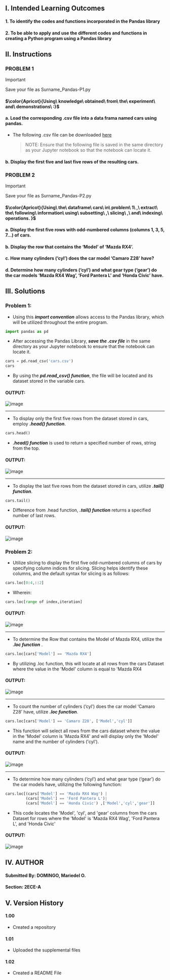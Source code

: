 ## I. Intended Learning Outcomes

#### 1. To identify the codes and functions incorporated in the Pandas library
#### 2. To be able to apply and use the different codes and functions in creating a Python program using a Pandas library

## II. Instructions

### PROBLEM 1

> [!IMPORTANT]
> Save your file as Surname_Pandas-P1.py
> 
#### $\color{Apricot}{Using\ knowledge\ obtained\ from\ the\ experiment\ and\ demonstrations\ :}$ 

#### a. Load the corresponding .csv file into a data frama named cars using pandas.
* The following .csv file can be downloaded [here](http://bit.ly/Cars_file)
  > NOTE: 
  >   Ensure that the following file is saved in the same directory as your Jupyter notebook so that the notebook can locate it.
#### b. Display the first five and last five rows of the resulting cars.

### PROBLEM 2

> [!IMPORTANT]
> Save your file as Surname_Pandas-P2.py
> 
#### $\color{Apricot}{Using\ the\ dataframe\ cars\ in\ problem\ 1\ ,\ extract\ the\ following\ information\ using\ subsetting\ ,\ slicing\ ,\ and\ indexing\ operations. }$  
#### a. Display the first five rows with odd-numbered columns (columns 1, 3, 5, 7...) of cars.
#### b. Display the row that contains the ‘Model’ of ‘Mazda RX4’.
#### c. How many cylinders (‘cyl’) does the car model ‘Camaro Z28’ have?
#### d. Determine how many cylinders (‘cyl’) and what gear type (‘gear’) do the car models ‘Mazda RX4 Wag’, ‘Ford Pantera L’ and ‘Honda Civic’ have.

## III. Solutions

### Problem 1: 

* Using this **_import convention_** allows access to the Pandas library, which will be utilized throughout the entire program.
```python
import pandas as pd
```

* After accessing the Pandas Library, **_save the .csv file_** in the same directory as your Jupyter notebook to ensure that the notebook can locate it.
```python
cars = pd.read_csv('cars.csv')
cars
```
* By using the **_pd.read_csv() function_**, the file will be located and its dataset stored in the variable cars.
#### OUTPUT:
![image](https://github.com/user-attachments/assets/3d9eb492-f3bc-479b-8986-d69611cdeeb2)

---

* To display only the first five rows from the dataset stored in cars, employ **_.head() function_**.
```python
cars.head()
```

* **_.head() function_** is used to return a specified number of rows, string from the top. 

#### OUTPUT:
![image](https://github.com/user-attachments/assets/aba5bbd6-7bf7-45c1-9e0a-1c18d696eba4)

---


* To display the last five rows from the dataset stored in cars, utilize **_.tail() function_**.
```python
cars.tail()
```

* Difference from .head function, **_.tail() function_** returns a specified number of last rows.
#### OUTPUT:
![image](https://github.com/user-attachments/assets/aa4061db-0621-4600-b938-875ac138cfc2)

### Problem 2:

* Utilize slicing to display the first five odd-numbered columns of cars by specifying column indices for slicing. Slicing helps identify these columns, and the default syntax for slicing is as follows:
```python
cars.loc[0:4,::2]
```
* Wherein:
```python
cars.loc[range of index,iteration]
```

#### OUTPUT:
![image](https://github.com/user-attachments/assets/b5b79003-4717-42d9-b1de-9ce09e86eaaf)

---

* To determine the Row that contains the Model of Mazda RX4, utilize the **_.loc function_** .
```python
cars.loc[cars['Model'] == 'Mazda RX4']
```
* By utilizing .loc function, this will locate at all rows from the cars Dataset where the value in the 'Model' column is equal to 'Mazda RX4
#### OUTPUT:
![image](https://github.com/user-attachments/assets/cadbedb8-e573-4f33-ae70-58b1d98a2be5)

---

* To count the number of cylinders (‘cyl’) does the car model ‘Camaro Z28’ have, utilize **_.loc function_**.
```python
cars.loc[cars['Model'] == 'Camaro Z28', ['Model','cyl']]
```
* This function will select all rows from the cars dataset where the value in the 'Model' column is 'Mazda RX4' and will display only the 'Model' name and the number of cylinders ('cyl').

#### OUTPUT:
![image](https://github.com/user-attachments/assets/121c045e-89cc-49bb-b57e-e650881bb45b)

---

* To determine how many cylinders (‘cyl’) and what gear type (‘gear’) do the car models have, utilizing the following function:
```python
cars.loc[(cars['Model'] == 'Mazda RX4 Wag') |
         (cars['Model'] == 'Ford Pantera L')|
         (cars['Model'] == 'Honda Civic') ,['Model','cyl','gear']]
```
* This code locates the 'Model', 'cyl', and 'gear' columns from the cars Dataset for rows where the 'Model' is 'Mazda RX4 Wag', 'Ford Pantera L', and 'Honda Civic'

#### OUTPUT:
![image](https://github.com/user-attachments/assets/500023a4-78bd-4256-9fe8-26d8f4e8e2cb)


## IV. AUTHOR

#### Submitted By: DOMINGO, Mariedel O.  
#### Section: 2ECE-A

## V. Version History

#### 1.00
* Created a repository
#### 1.01
* Uploaded the supplemental files
#### 1.02
* Created a README File
